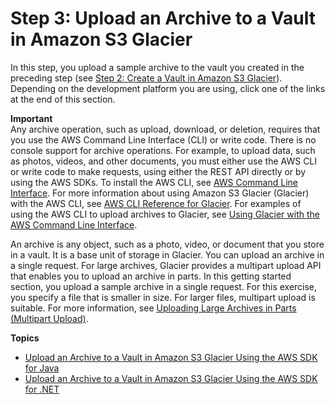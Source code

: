 # Step 3: Upload an Archive to a Vault in Amazon S3 Glacier<a name="getting-started-upload-archive"></a>

In this step, you upload a sample archive to the vault you created in the preceding step \(see [Step 2: Create a Vault in Amazon S3 Glacier](getting-started-create-vault.md)\)\. Depending on the development platform you are using, click one of the links at the end of this section\.

**Important**  
Any archive operation, such as upload, download, or deletion, requires that you use the AWS Command Line Interface \(CLI\) or write code\. There is no console support for archive operations\. For example, to upload data, such as photos, videos, and other documents, you must either use the AWS CLI or write code to make requests, using either the REST API directly or by using the AWS SDKs\. To install the AWS CLI, see [AWS Command Line Interface](http://aws.amazon.com/cli/)\. For more information about using Amazon S3 Glacier \(Glacier\) with the AWS CLI, see [AWS CLI Reference for Glacier](http://docs.aws.amazon.com/cli/latest/reference/glacier/index.html)\. For examples of using the AWS CLI to upload archives to Glacier, see [Using Glacier with the AWS Command Line Interface](http://docs.aws.amazon.com/cli/latest/userguide/cli-using-glacier.html)\. 

An archive is any object, such as a photo, video, or document that you store in a vault\. It is a base unit of storage in Glacier\. You can upload an archive in a single request\. For large archives, Glacier provides a multipart upload API that enables you to upload an archive in parts\. In this getting started section, you upload a sample archive in a single request\. For this exercise, you specify a file that is smaller in size\. For larger files, multipart upload is suitable\. For more information, see [Uploading Large Archives in Parts \(Multipart Upload\)](uploading-archive-mpu.md)\.

**Topics**
+ [Upload an Archive to a Vault in Amazon S3 Glacier Using the AWS SDK for Java](getting-started-upload-archive-java.md)
+ [Upload an Archive to a Vault in Amazon S3 Glacier Using the AWS SDK for \.NET](getting-started-upload-archive-dotnet.md)